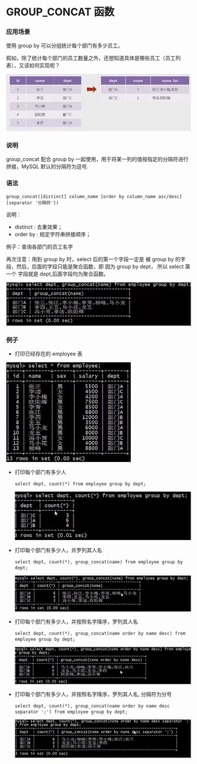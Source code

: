 # GROUP_CONCAT 函数

### 应用场景

使用 group by 可以分组统计每个部门有多少员工。

假如，除了统计每个部门的员工数量之外，还想知道具体是哪些员工（员工列表），又该如何实现呢？

<img src="Resources/54.jpg"/>

### 说明

group_concat 配合 group by 一起使用，用于将某一列的值按指定的分隔符进行拼接，MySQL 默认的分隔符为逗号.

### 语法

```
group_concat([distinct] column_name [order by column_name asc/desc][separator '分隔符'])
```

说明：

- distinct : 去重效果；
- order by : 规定字符串拼接顺序；

例子：查询各部门的员工名字

再次注意：用到 group by 时，select 后的第一个字段一定是 被 group by 的字段，然后，后面的字段只能是聚合函数，即 因为 group by dept， 所以 select 第一个 字段就是 dept,后面字段均为聚合函数。

<img src="Resources/55.jpg"/>

### 例子

- 打印已经存在的 employee 表

<img src="Resources/56.jpg"/>

- 打印每个部门有多少人

  ```mysql
  select dept, count(*) from employee group by dept;
  ```

  <img src="Resources/57.jpg"/>

- 打印每个部门有多少人，并罗列其人名

  ```mysql
  select dept, count(*), group_concat(name) from employee group by dept;
  ```

  <img src="Resources/58.jpg"/>

- 打印每个部门有多少人，并按照名字降序，罗列其人名

  ```mysql
  select dept, count(*), group_concat(name order by name desc) from employee group by dept;
  ```

  <img src="Resources/59.jpg"/>

- 打印每个部门有多少人，并按照名字降序，罗列其人名, 分隔符为分号

  ```mysql
  select dept, count(*), group_concat(name order by name desc separator ';') from employee group by dept;
  ```

  <img src="Resources/60.jpg"/>